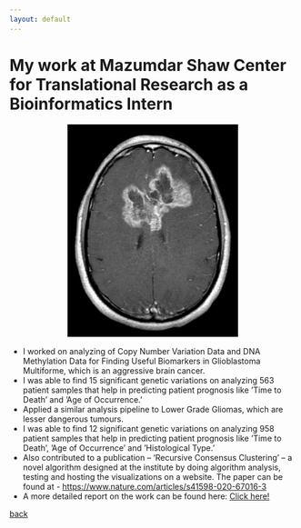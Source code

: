 ```yaml
---
layout: default
---
```


# My work at Mazumdar Shaw Center for Translational Research as a Bioinformatics Intern
<div align="center">
    <img alt="Logo" src="images/msctr.jpeg" width="300" />
</div>

* I worked on analyzing of Copy Number Variation Data and DNA Methylation   Data for Finding Useful Biomarkers in Glioblastoma Multiforme, which is an aggressive brain cancer. 
* I was able to find 15 significant genetic variations on analyzing 563 patient   samples that help in predicting patient prognosis like ’Time to Death’ and ’Age of Occurrence.’
* Applied a similar analysis pipeline to Lower Grade Gliomas, which are lesser dangerous tumours. 
* I was able to find 12 significant genetic variations on analyzing 958 patient samples that help in predicting patient prognosis like ’Time to Death’, ’Age of Occurrence’ and ’Histological Type.’
* Also contributed to a publication – ‘Recursive Consensus Clustering’ – a novel algorithm designed at the institute by doing algorithm analysis, testing and hosting the visualizations on a website. The paper can be found at - https://www.nature.com/articles/s41598-020-67016-3
* A more detailed report on the work can be found here: <a href="https://drive.google.com/file/d/1elRjedRNR47j6TnM740Lxb_Qs55VntRl/view?usp=sharing"> Click here! </a> 



[back](./)
